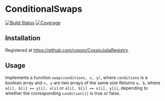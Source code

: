 # ConditionalSwaps

[![Build Status](https://github.com/cossio/ConditionalSwaps.jl/actions/workflows/CI.yml/badge.svg?branch=main)](https://github.com/cossio/ConditionalSwaps.jl/actions/workflows/CI.yml?query=branch%3Amain)
[![Coverage](https://codecov.io/gh/cossio/ConditionalSwaps.jl/branch/main/graph/badge.svg)](https://codecov.io/gh/cossio/ConditionalSwaps.jl)

## Installation

Registered at https://github.com/cossio/CossioJuliaRegistry.

## Usage

Implements a function `swap(conditions, x, y)`, where `conditions` is a boolean array and `x, y` are two arrays of the same size Returns `a, b`, where `a[i], b[i] == y[i], x[i]` or `a[i], b[i] == x[i], y[i]`, depending to whether the corresponding `condition[i]` is true or false.